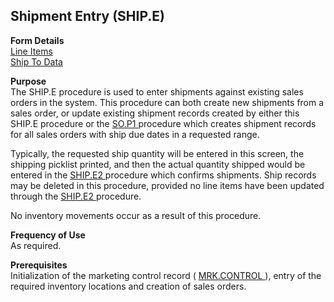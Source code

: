 ##  Shipment Entry (SHIP.E)

<PageHeader />

**Form Details**  
[ Line Items ](SHIP-E-1/README.md)   
[ Ship To Data ](SHIP-E-2/README.md)   

**Purpose**  
The SHIP.E procedure is used to enter shipments against existing sales orders in the system. This procedure can both create new shipments from a sales order, or update existing shipment records created by either this SHIP.E procedure or the [ SO.P1 ](SO-P1/README.md) procedure which creates shipment records for all sales orders with ship due dates in a requested range.   
  
Typically, the requested ship quantity will be entered in this screen, the shipping picklist printed, and then the actual quantity shipped would be entered in the [ SHIP.E2 ](SHIP-E2/README.md) procedure which confirms shipments. Ship records may be deleted in this procedure, provided no line items have been updated through the [ SHIP.E2 ](SHIP-E2/README.md) procedure.   
  
No inventory movements occur as a result of this procedure.

**Frequency of Use**  
As required.

**Prerequisites**  
Initialization of the marketing control record ( [ MRK.CONTROL ](../../../../../../../rover/AP-OVERVIEW/AP-ENTRY/AP-E/AP-E-1/CURRENCY-CONTROL/SO-E/MRK-CONTROL) ), entry of the required inventory locations and creation of sales orders. 

<badge text= "Version 8.10.57" vertical="middle" />

<PageFooter />